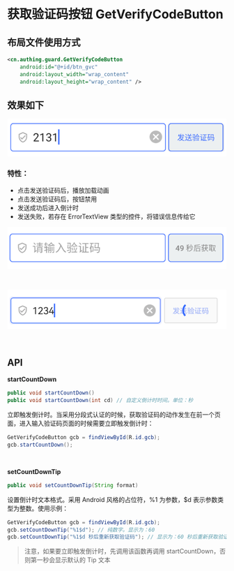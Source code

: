 # 获取验证码按钮 GetVerifyCodeButton

## 布局文件使用方式

```xml
<cn.authing.guard.GetVerifyCodeButton
    android:id="@+id/btn_gvc"
    android:layout_width="wrap_content"
    android:layout_height="wrap_content" />
```

## 效果如下

![](./images/vcet_normal.png)

### 特性：

* 点击发送验证码后，播放加载动画
* 点击发送验证码后，按钮禁用
* 发送成功后进入倒计时
* 发送失败，若存在 ErrorTextView 类型的控件，将错误信息传给它

![](./images/vcet_count_down.png)

<br>

![](./images/get_vc_loading.png)

<br>

## API

**startCountDown**

```java
public void startCountDown()
public void startCountDown(int cd) // 自定义倒计时时间。单位：秒
```

立即触发倒计时。当采用分段式认证的时候，获取验证码的动作发生在前一个页面，进入输入验证码页面的时候需要立即触发倒计时：

```java
GetVerifyCodeButton gcb = findViewById(R.id.gcb);
gcb.startCountDown();
```
<br>

**setCountDownTip**

```java
public void setCountDownTip(String format)
```

设置倒计时文本格式。采用 Android 风格的占位符，%1 为参数，$d 表示参数类型为整数。使用示例：

```java
GetVerifyCodeButton gcb = findViewById(R.id.gcb);
gcb.setCountDownTip("%1$d"); // 纯数字。显示为：60
gcb.setCountDownTip("%1$d 秒后重新获取验证码"); // 显示为：60 秒后重新获取验证码
```

>注意，如果要立即触发倒计时，先调用该函数再调用 startCountDown，否则第一秒会显示默认的 Tip 文本